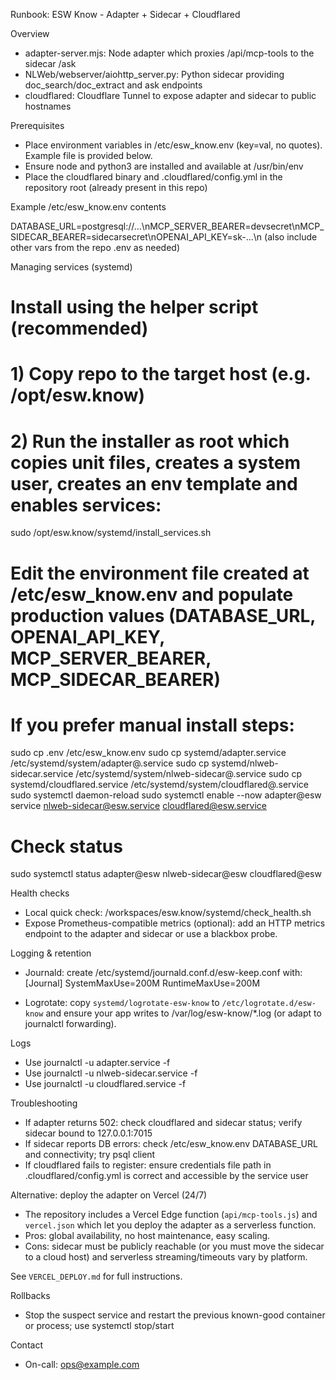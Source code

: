 Runbook: ESW Know - Adapter + Sidecar + Cloudflared

Overview
- adapter-server.mjs: Node adapter which proxies /api/mcp-tools to the sidecar /ask
- NLWeb/webserver/aiohttp_server.py: Python sidecar providing doc_search/doc_extract and ask endpoints
- cloudflared: Cloudflare Tunnel to expose adapter and sidecar to public hostnames

Prerequisites
- Place environment variables in /etc/esw_know.env (key=val, no quotes). Example file is provided below.
- Ensure node and python3 are installed and available at /usr/bin/env
- Place the cloudflared binary and .cloudflared/config.yml in the repository root (already present in this repo)

Example /etc/esw_know.env contents

DATABASE_URL=postgresql://...\nMCP_SERVER_BEARER=devsecret\nMCP_SIDECAR_BEARER=sidecarsecret\nOPENAI_API_KEY=sk-...\n
(also include other vars from the repo .env as needed)

Managing services (systemd)

# Install using the helper script (recommended)
# 1) Copy repo to the target host (e.g. /opt/esw.know)
# 2) Run the installer as root which copies unit files, creates a system user, creates an env template and enables services:
sudo /opt/esw.know/systemd/install_services.sh

# Edit the environment file created at /etc/esw_know.env and populate production values (DATABASE_URL, OPENAI_API_KEY, MCP_SERVER_BEARER, MCP_SIDECAR_BEARER)

# If you prefer manual install steps:
sudo cp .env /etc/esw_know.env
sudo cp systemd/adapter.service /etc/systemd/system/adapter@.service
sudo cp systemd/nlweb-sidecar.service /etc/systemd/system/nlweb-sidecar@.service
sudo cp systemd/cloudflared.service /etc/systemd/system/cloudflared@.service
sudo systemctl daemon-reload
sudo systemctl enable --now adapter@esw service nlweb-sidecar@esw.service cloudflared@esw.service

# Check status
sudo systemctl status adapter@esw nlweb-sidecar@esw cloudflared@esw

Health checks
- Local quick check:
  /workspaces/esw.know/systemd/check_health.sh
- Expose Prometheus-compatible metrics (optional): add an HTTP metrics endpoint to the adapter and sidecar or use a blackbox probe.

Logging & retention
- Journald: create /etc/systemd/journald.conf.d/esw-keep.conf with:
  [Journal]
  SystemMaxUse=200M
  RuntimeMaxUse=200M

- Logrotate: copy `systemd/logrotate-esw-know` to `/etc/logrotate.d/esw-know` and ensure your app writes to /var/log/esw-know/*.log (or adapt to journalctl forwarding).

Logs
- Use journalctl -u adapter.service -f
- Use journalctl -u nlweb-sidecar.service -f
- Use journalctl -u cloudflared.service -f

Troubleshooting
- If adapter returns 502: check cloudflared and sidecar status; verify sidecar bound to 127.0.0.1:7015
- If sidecar reports DB errors: check /etc/esw_know.env DATABASE_URL and connectivity; try psql client
- If cloudflared fails to register: ensure credentials file path in .cloudflared/config.yml is correct and accessible by the service user

Alternative: deploy the adapter on Vercel (24/7)

- The repository includes a Vercel Edge function (`api/mcp-tools.js`) and `vercel.json` which let you deploy the adapter as a serverless function.
- Pros: global availability, no host maintenance, easy scaling.
- Cons: sidecar must be publicly reachable (or you must move the sidecar to a cloud host) and serverless streaming/timeouts vary by platform.

See `VERCEL_DEPLOY.md` for full instructions.

Rollbacks
- Stop the suspect service and restart the previous known-good container or process; use systemctl stop/start

Contact
- On-call: ops@example.com
